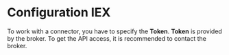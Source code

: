 # Configuration IEX

To work with a connector, you have to specify the **Token**. **Token** is provided by the broker. To get the API access, it is recommended to contact the broker. 
